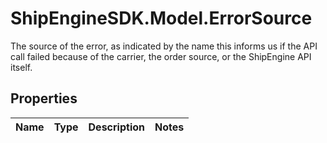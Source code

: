 # ShipEngineSDK.Model.ErrorSource
The source of the error, as indicated by the name this informs us if the API call failed because of the carrier, the order source, or the ShipEngine API itself. 

## Properties

Name | Type | Description | Notes
------------ | ------------- | ------------- | -------------

